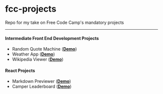 # fcc-projects
Repo for my take on Free Code Camp's mandatory projects

---
#### Intermediate Front End Development Projects
- Random Quote Machine ([**Demo**](https://codepen.io/theantonioalmeida/full/zNYaBm/))
- Weather App ([**Demo**](https://codepen.io/theantonioalmeida/full/OWPRNq/))
- Wikipedia Viewer ([**Demo**](https://codepen.io/theantonioalmeida/full/mRWrKg/))

#### React Projects
- Markdown Previewer ([**Demo**](https://codepen.io/theantonioalmeida/full/pwBprR/))
- Camper Leaderboard ([**Demo**](https://codepen.io/theantonioalmeida/full/YQmQgN/))
